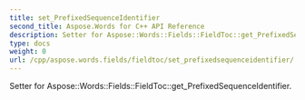 ```yaml
---
title: set_PrefixedSequenceIdentifier
second_title: Aspose.Words for C++ API Reference
description: Setter for Aspose::Words::Fields::FieldToc::get_PrefixedSequenceIdentifier. 
type: docs
weight: 0
url: /cpp/aspose.words.fields/fieldtoc/set_prefixedsequenceidentifier/
---
```


Setter for Aspose::Words::Fields::FieldToc::get_PrefixedSequenceIdentifier. 

